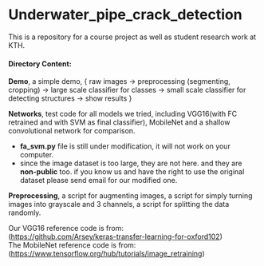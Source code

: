 # Underwater_pipe_crack_detection

This is a repository for a course project as well as student research work at KTH.

#### Directory Content: 
**Demo**, a simple demo, { raw images -> preprocessing (segmenting, cropping) -> large scale classifier for classes 
-> small scale classifier for detecting structures -> show results }

**Networks**, test code for all models we tried, including VGG16(with FC retrained and with SVM as final classifier), MobileNet 
and a shallow convolutional network for comparison.
* **fa_svm.py** file is still under modification, it will not work on your computer.
* since the image dataset is too large, they are not here. and they are **non-public** too. if you know us and have the right 
  to use the original dataset please send email for our modified one.

**Preprocessing**, a script for augmenting images, a script for simply turning images into grayscale and 3 channels, a script for splitting the data randomly.

Our VGG16 reference code is from:\
(https://github.com/Arsey/keras-transfer-learning-for-oxford102)<br />
The MobileNet reference code is from:\
(https://www.tensorflow.org/hub/tutorials/image_retraining)
